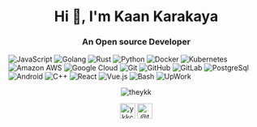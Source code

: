 
<h1 align="center">Hi 👋, I'm Kaan Karakaya</h1>
<h3 align="center">An Open source Developer</h3>

![JavaScript](https://img.shields.io/badge/-JavaScript-black?style=flat-square&logo=javascript) 
![Golang](https://img.shields.io/badge/-Golang-black?style=flat-square&logo=go)
![Rust](https://img.shields.io/badge/-Rust-black?style=flat-square&logo=rust)
![Python](https://img.shields.io/badge/-Python-black?style=flat-square&logo=Python)
![Docker](https://img.shields.io/badge/-Docker-black?style=flat-square&logo=docker)
![Kubernetes](https://img.shields.io/badge/-Kubernetes-black?style=flat-square&logo=Kubernetes)
![Amazon AWS](https://img.shields.io/badge/Amazon%20AWS-232F3E?style=flat-square&logo=amazon-aws)
![Google Cloud](https://img.shields.io/badge/Google%20Cloud-black?style=flat-square&logo=google-cloud)
![Git](https://img.shields.io/badge/-Git-black?style=flat-square&logo=git)
![GitHub](https://img.shields.io/badge/-GitHub-black?style=flat-square&logo=github)
![GitLab](https://img.shields.io/badge/-GitLab-black?style=flat-square&logo=gitlab)
![PostgreSql](https://img.shields.io/badge/-PostgreSQL-black?style=flat-square&logo=PostgreSQL)
![Android](https://img.shields.io/badge/-Android-black?style=flat-square&logo=Android)
![C++](https://img.shields.io/badge/-C++-black?style=flat-square&logo=c%2B%2B)
![React](https://img.shields.io/badge/-React-black?style=flat-square&logo=react)
![Vue.js](https://img.shields.io/badge/-Vue.js-black?style=flat-square&logo=vue.js)
![Bash](https://img.shields.io/badge/-Bash-black?style=flat-square&logo=gnu-bash)
![UpWork](https://img.shields.io/badge/-UpWork-black?style=flat-square&logo=upwork)
<p align="center"><img align="center" src="https://github-readme-stats.vercel.app/api?username=theykk&show_icons=true&theme=tokyonight" alt="theykk" /></p>

<p align="center">
    <a href="https://twitter.com/ykkcode" target="blank"><img align="center" src="https://img.shields.io/badge/-twitter-black?style=for-the-badge&logo=twitter" alt="ykkcode" height="30" width="30" /></a>    
    <a href="https://theykk.medium.com/" target="blank"><img align="center" src="https://img.shields.io/badge/-medium-black?style=for-the-badge&logo=medium" alt="@theykk" height="30" width="30" /></a>      
</p>
